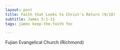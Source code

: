 ```yaml
---
layout: post
title: Faith that Looks to Christ's Return (9/10)
subtitle: James 5:1-11
tags: james keep-the-faith fec

---
```

Fujian Evangelical Church (Richmond)
